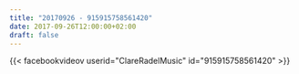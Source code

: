 ```yaml
---
title: "20170926 - 915915758561420"
date: 2017-09-26T12:00:00+02:00
draft: false
---
```


{{< facebookvideov userid="ClareRadelMusic" id="915915758561420" >}}